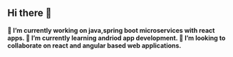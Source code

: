 ## Hi there 👋
**🔭 I’m currently working on java,spring boot microservices with react apps.
🌱 I’m currently learning andriod app development.
👯 I’m looking to collaborate on react and angular based web applications.**
